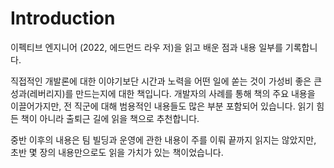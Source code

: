 # Introduction

이펙티브 엔지니어 (2022, 에드먼드 라우 저)을 읽고 배운 점과 내용 일부를 기록합니다.

직접적인 개발론에 대한 이야기보단 시간과 노력을 어떤 일에 쏟는 것이 가성비 좋은 큰 성과(레버리지)를 만드는지에 대한 책입니다. 개발자의 사례를 통해 책의 주요 내용을 이끌어가지만, 전 직군에 대해 범용적인 내용들도 많은 부분 포함되어 있습니다. 읽기 힘든 책이 아니라 출퇴근 길에 읽을 책으로 추천합니다.

중반 이후의 내용은 팀 빌딩과 운영에 관한 내용이 주를 이뤄 끝까지 읽지는 않았지만, 초반 몇 장의 내용만으로도 읽을 가치가 있는 책이었습니다.
